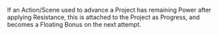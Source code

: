 If an Action/Scene used to advance a Project has remaining Power after applying Resistance, this is attached to the Project as Progress, and becomes a Floating Bonus on the next attempt.